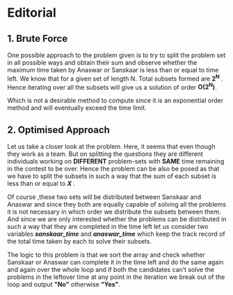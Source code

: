 # Editorial
## 1.	Brute Force

One possible approach to the problem given is to try to split the problem set in all possible ways and obtain their sum and observe whether the maximum time taken by Anaswar or Sanskaar is less than or equal to time left.
We know that for a given set of length N. Total subsets formed are **2<sup>N</sup>** . Hence iterating over all the subsets will give us a solution of order **O(2<sup>N</sup>)**.

Which is not a desirable method to compute since it is an exponential order method and will eventually exceed the time limit.

## 2.	Optimised Approach

Let us take a closer look at the problem. Here, it seems that even though they work as a team. But on splitting the questions they are different individuals working on **DIFFERENT** problem-sets with **SAME** time remaining in the contest to be over. Hence the problem can be also be posed as that we have to split the subsets in such a way that the sum of each subset is less than or equal to ***X*** . 

Of course ,these two sets will be distributed between Sanskaar and Anaswar and since they both are equally capable of solving all the problems it is not necessary in which order we distribute the subsets between them. And since we are only interested whether the problems can be distributed in such a way that they are completed in the time left let us consider two variables ***sanskaar_time*** and ***anaswar_time*** which keep the track record of the total time taken by each to solve their subsets.

The logic to this problem is that we sort the array and check whether Sanskaar or Anaswar can complete it in the time left and do the same again and again over the whole loop and if both the candidates can’t solve the problems in the leftover time at any point in the iteration we break out of the loop and output **"No"** otherwise **"Yes"**.

